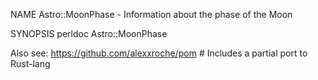 NAME
    Astro::MoonPhase - Information about the phase of the Moon

SYNOPSIS
    perldoc Astro::MoonPhase

Also see: https://github.com/alexxroche/pom # Includes a partial port to Rust-lang
